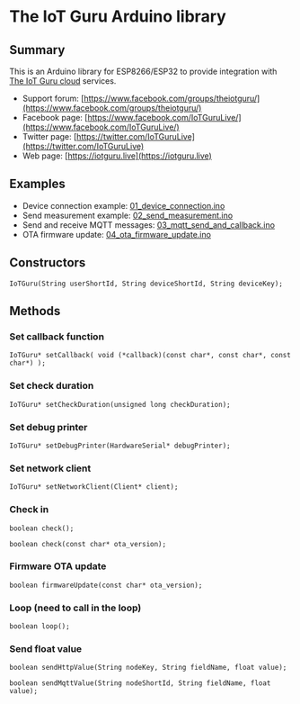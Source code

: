 # The IoT Guru Arduino library

## Summary

This is an Arduino library for ESP8266/ESP32 to provide integration with [The IoT Guru cloud](https://iotguru.live) services.

- Support forum: [https://www.facebook.com/groups/theiotguru/](https://www.facebook.com/groups/theiotguru/)
- Facebook page: [https://www.facebook.com/IoTGuruLive/](https://www.facebook.com/IoTGuruLive/)
- Twitter page: [https://twitter.com/IoTGuruLive](https://twitter.com/IoTGuruLive)
- Web page: [https://iotguru.live](https://iotguru.live)

## Examples

- Device connection example: [01_device_connection.ino](https://github.com/IoTGuruLive/theiotguru-arduino-library/blob/master/examples/01_device_connection/01_device_connection.ino)
- Send measurement example: [02_send_measurement.ino](https://github.com/IoTGuruLive/theiotguru-arduino-library/blob/master/examples/02_send_measurement/02_send_measurement.ino)
- Send and receive MQTT messages: [03_mqtt_send_and_callback.ino](https://github.com/IoTGuruLive/theiotguru-arduino-library/blob/master/examples/03_mqtt_send_and_callback/03_mqtt_send_and_callback.ino)
- OTA firmware update: [04_ota_firmware_update.ino](https://github.com/IoTGuruLive/theiotguru-arduino-library/blob/master/examples/04_ota_firmware_update/04_ota_firmware_update.ino)

## Constructors

```IoTGuru(String userShortId, String deviceShortId, String deviceKey);```

## Methods

### Set callback function

```IoTGuru* setCallback( void (*callback)(const char*, const char*, const char*) );```

### Set check duration

```IoTGuru* setCheckDuration(unsigned long checkDuration);```

### Set debug printer

```IoTGuru* setDebugPrinter(HardwareSerial* debugPrinter);```

### Set network client

```IoTGuru* setNetworkClient(Client* client);```

### Check in

```boolean check();```

```boolean check(const char* ota_version);```

### Firmware OTA update

```boolean firmwareUpdate(const char* ota_version);```

### Loop (need to call in the loop)

```boolean loop();```

### Send float value

```boolean sendHttpValue(String nodeKey, String fieldName, float value);```

```boolean sendMqttValue(String nodeShortId, String fieldName, float value);```
